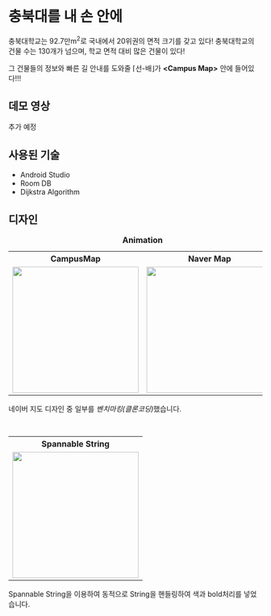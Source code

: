 ﻿# 충북대를 내 손 안에
충북대학교는 92.7만m$^2$로 국내에서 20위권의 면적 크기를 갖고 있다!
충북대학교의 건물 수는 130개가 넘으며, 학교 면적 대비 많은 건물이 있다!

그 건물들의 정보와 빠른 길 안내를 도와줄 &lceil;선-배&rfloor;가 **\<Campus Map\>** 안에 들어있다!!!

## 데모 영상
추가 예정
 
## 사용된 기술 
- Android Studio
- Room DB
- Dijkstra Algorithm

## 디자인
<table>
<caption>
	<strong> Animation</strong>
</caption>
<tr>
<th> CampusMap </th>
<th> Naver Map </th>
</tr>
<tr>
<td align="center"> <a><img src="https://user-images.githubusercontent.com/57510192/113973681-aa434e80-9877-11eb-82b6-f30b600b8a97.gif" width="250"/></a> </td>
<td align="center"> <a><img src="https://user-images.githubusercontent.com/57510192/113973678-a9aab800-9877-11eb-8ddc-b6ff4b749537.gif" width="250"/></a> </td>
</tr>
</table>
네이버 지도 디자인 중 일부를 <i>벤치마킹(클론코딩)</i>했습니다.
<br>
<br>

<table>
<caption>
<tr>
<th>Spannable String</th>
</tr>
<tr>
<td align="center"> <a><img src="https://user-images.githubusercontent.com/57510192/113974919-b03a2f00-9879-11eb-9c4b-29339828804e.gif" width="250"/></a> </td>
</tr>
</table>
Spannable String을 이용하여 동적으로 String을 핸들링하여 색과 bold처리를 넣었습니다.

